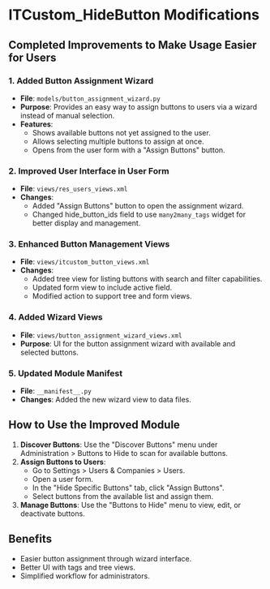 # ITCustom_HideButton Modifications

## Completed Improvements to Make Usage Easier for Users

### 1. Added Button Assignment Wizard
- **File**: `models/button_assignment_wizard.py`
- **Purpose**: Provides an easy way to assign buttons to users via a wizard instead of manual selection.
- **Features**:
  - Shows available buttons not yet assigned to the user.
  - Allows selecting multiple buttons to assign at once.
  - Opens from the user form with a "Assign Buttons" button.

### 2. Improved User Interface in User Form
- **File**: `views/res_users_views.xml`
- **Changes**:
  - Added "Assign Buttons" button to open the assignment wizard.
  - Changed hide_button_ids field to use `many2many_tags` widget for better display and management.

### 3. Enhanced Button Management Views
- **File**: `views/itcustom_button_views.xml`
- **Changes**:
  - Added tree view for listing buttons with search and filter capabilities.
  - Updated form view to include active field.
  - Modified action to support tree and form views.

### 4. Added Wizard Views
- **File**: `views/button_assignment_wizard_views.xml`
- **Purpose**: UI for the button assignment wizard with available and selected buttons.

### 5. Updated Module Manifest
- **File**: `__manifest__.py`
- **Changes**: Added the new wizard view to data files.

## How to Use the Improved Module

1. **Discover Buttons**: Use the "Discover Buttons" menu under Administration > Buttons to Hide to scan for available buttons.
2. **Assign Buttons to Users**:
   - Go to Settings > Users & Companies > Users.
   - Open a user form.
   - In the "Hide Specific Buttons" tab, click "Assign Buttons".
   - Select buttons from the available list and assign them.
3. **Manage Buttons**: Use the "Buttons to Hide" menu to view, edit, or deactivate buttons.

## Benefits
- Easier button assignment through wizard interface.
- Better UI with tags and tree views.
- Simplified workflow for administrators.
